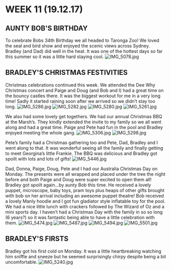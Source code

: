 # WEEK 11 (19.12.17)
## AUNTY BOB'S BIRTHDAY
To celebrate Bobs 34th Birthday we all headed to Taronga Zoo! We loved the seal and bird show and enjoyed the scenic views across Sydney. 
Bradley (and Dad) did well in the heat. It was one of the hottest days so far this summer so it was a little hard staying cool. 
![IMG_5078.jpg](IMG_5078.jpg "IMG_5078.jpg")

## BRADLEY'S CHRISTMAS FESTIVITIES
Christmas celebrations continued this week. We attended the Dee Why Christmas concert and Paige and Doug (and Bob and I) had a great time on the bouncy castles there. It was the biggest workout for me in a very long time! Sadly it started raining soon after we arrived so we didn’t stay too long. 
![IMG_5286.jpg](IMG_5286.jpg "IMG_5286.jpg")
![IMG_5282.jpg](IMG_5282.jpg "IMG_5282.jpg")
![IMG_5280.jpg](IMG_5280.jpg "IMG_5280.jpg")
![IMG_5261.jpg](IMG_5261.jpg "IMG_5261.jpg")

We also had some lovely get togethers. We had our annual Christmas BBQ at the Marsh’s. They kindly extended the invite to my family so we all went along and had a great time. Paige and Pete had fun in the pool and Bradley enjoyed meeting the whole gang. 
![IMG_5306.jpg](IMG_5306.jpg "IMG_5306.jpg")
![IMG_5298.jpg](IMG_5298.jpg "IMG_5298.jpg")

Pete’s family had a Christmas gathering too and Pete, Dad, Bradley and I went along to that. It was wonderful seeing all the family and finally getting to meet Georgina’s little Frankie. The BBQ was delicious and Bradley got spoilt with lots and lots of gifts! 
![IMG_5446.jpg](IMG_5446.jpg "IMG_5446.jpg")

Dad, Donna, Paige, Doug, Pete and I had our Australia Christmas Day on Monday. The presents were all wrapped and placed under the tree the night before and both Paige and Doug were super excited to open them all! Bradley got spoilt again...by aunty Bob this time. He received a lovely puppet, microscope, baby toys, pram toys plus heaps of other gifts brought with bob on her arrival including an awesome puppet theatre! Bob received a lovely Manly hoodie and I got fun gladiator style inflatable toy for the pool. We had a nice little lunch with crackers followed by The Wizard of Oz and a mini sports day. I haven’t had a Christmas Day with the family in so so long (6 years?) so it was fantastic being able to have a little celebration with them.
![IMG_5474.jpg](IMG_5474.jpg "IMG_5474.jpg")
![IMG_5487.jpg](IMG_5487.jpg "IMG_5487.jpg")
![IMG_5494.jpg](IMG_5494.jpg "IMG_5494.jpg")
![IMG_5501.jpg](IMG_5501.jpg "IMG_5501.jpg")

## BRADLEY'S FIRSTS
Bradley got his first cold on Monday. It was a little heartbreaking watching him sniffle and sneeze but he seemed surprisingly chirpy despite being a bit uncomfortable.
![IMG_5240.jpg](IMG_5240.jpg "IMG_5240.jpg")


